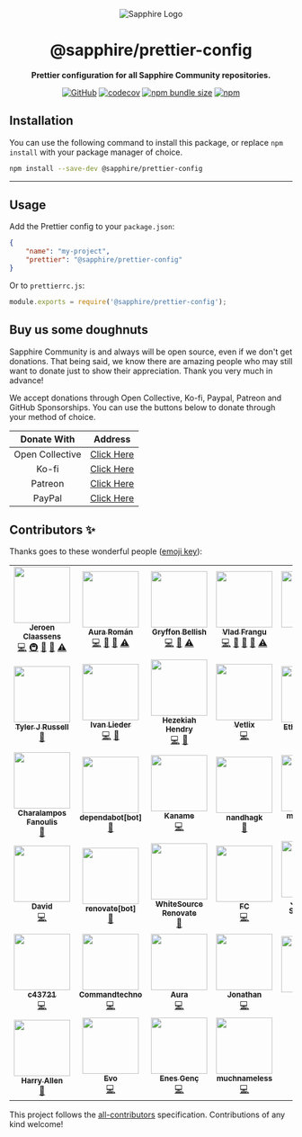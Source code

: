 <div align="center">

![Sapphire Logo](https://cdn.skyra.pw/gh-assets/sapphire-banner.png)

# @sapphire/prettier-config

**Prettier configuration for all Sapphire Community repositories.**

[![GitHub](https://img.shields.io/github/license/sapphiredev/utilities)](https://github.com/sapphiredev/utilities/blob/main/LICENSE.md)
[![codecov](https://codecov.io/gh/sapphiredev/utilities/branch/main/graph/badge.svg?token=OEGIV6RFDO)](https://codecov.io/gh/sapphiredev/utilities)
[![npm bundle size](https://img.shields.io/bundlephobia/min/@sapphire/prettier-config?logo=webpack&style=flat-square)](https://bundlephobia.com/result?p=@sapphire/prettier-config)
[![npm](https://img.shields.io/npm/v/@sapphire/prettier-config?color=crimson&logo=npm&style=flat-square)](https://www.npmjs.com/package/@sapphire/prettier-config)

</div>

## Installation

You can use the following command to install this package, or replace `npm install` with your package manager of choice.

```sh
npm install --save-dev @sapphire/prettier-config
```

---

## Usage

Add the Prettier config to your `package.json`:

```json
{
	"name": "my-project",
	"prettier": "@sapphire/prettier-config"
}
```

Or to `prettierrc.js`:

```js
module.exports = require('@sapphire/prettier-config');
```

## Buy us some doughnuts

Sapphire Community is and always will be open source, even if we don't get donations. That being said, we know there are amazing people who may still want to donate just to show their appreciation. Thank you very much in advance!

We accept donations through Open Collective, Ko-fi, Paypal, Patreon and GitHub Sponsorships. You can use the buttons below to donate through your method of choice.

|   Donate With   |                       Address                       |
| :-------------: | :-------------------------------------------------: |
| Open Collective | [Click Here](https://sapphirejs.dev/opencollective) |
|      Ko-fi      |      [Click Here](https://sapphirejs.dev/kofi)      |
|     Patreon     |    [Click Here](https://sapphirejs.dev/patreon)     |
|     PayPal      |     [Click Here](https://sapphirejs.dev/paypal)     |

## Contributors ✨

Thanks goes to these wonderful people ([emoji key](https://allcontributors.org/docs/en/emoji-key)):

<!-- ALL-CONTRIBUTORS-LIST:START - Do not remove or modify this section -->
<!-- prettier-ignore-start -->
<!-- markdownlint-disable -->
<table>
  <tr>
    <td align="center"><a href="https://favware.tech/"><img src="https://avatars3.githubusercontent.com/u/4019718?v=4?s=100" width="100px;" alt=""/><br /><sub><b>Jeroen Claassens</b></sub></a><br /><a href="https://github.com/sapphiredev/utilities/commits?author=favna" title="Code">💻</a> <a href="#infra-favna" title="Infrastructure (Hosting, Build-Tools, etc)">🚇</a> <a href="#projectManagement-favna" title="Project Management">📆</a> <a href="https://github.com/sapphiredev/utilities/commits?author=favna" title="Documentation">📖</a> <a href="https://github.com/sapphiredev/utilities/commits?author=favna" title="Tests">⚠️</a></td>
    <td align="center"><a href="https://github.com/kyranet"><img src="https://avatars0.githubusercontent.com/u/24852502?v=4?s=100" width="100px;" alt=""/><br /><sub><b>Aura Román</b></sub></a><br /><a href="https://github.com/sapphiredev/utilities/commits?author=kyranet" title="Code">💻</a> <a href="#projectManagement-kyranet" title="Project Management">📆</a> <a href="https://github.com/sapphiredev/utilities/pulls?q=is%3Apr+reviewed-by%3Akyranet" title="Reviewed Pull Requests">👀</a> <a href="https://github.com/sapphiredev/utilities/commits?author=kyranet" title="Tests">⚠️</a></td>
    <td align="center"><a href="https://github.com/PyroTechniac"><img src="https://avatars2.githubusercontent.com/u/39341355?v=4?s=100" width="100px;" alt=""/><br /><sub><b>Gryffon Bellish</b></sub></a><br /><a href="https://github.com/sapphiredev/utilities/commits?author=PyroTechniac" title="Code">💻</a> <a href="https://github.com/sapphiredev/utilities/pulls?q=is%3Apr+reviewed-by%3APyroTechniac" title="Reviewed Pull Requests">👀</a> <a href="https://github.com/sapphiredev/utilities/commits?author=PyroTechniac" title="Tests">⚠️</a></td>
    <td align="center"><a href="https://github.com/vladfrangu"><img src="https://avatars3.githubusercontent.com/u/17960496?v=4?s=100" width="100px;" alt=""/><br /><sub><b>Vlad Frangu</b></sub></a><br /><a href="https://github.com/sapphiredev/utilities/commits?author=vladfrangu" title="Code">💻</a> <a href="https://github.com/sapphiredev/utilities/issues?q=author%3Avladfrangu" title="Bug reports">🐛</a> <a href="https://github.com/sapphiredev/utilities/pulls?q=is%3Apr+reviewed-by%3Avladfrangu" title="Reviewed Pull Requests">👀</a> <a href="#userTesting-vladfrangu" title="User Testing">📓</a> <a href="https://github.com/sapphiredev/utilities/commits?author=vladfrangu" title="Tests">⚠️</a></td>
    <td align="center"><a href="https://github.com/Stitch07"><img src="https://avatars0.githubusercontent.com/u/29275227?v=4?s=100" width="100px;" alt=""/><br /><sub><b>Stitch07</b></sub></a><br /><a href="https://github.com/sapphiredev/utilities/commits?author=Stitch07" title="Code">💻</a> <a href="#projectManagement-Stitch07" title="Project Management">📆</a> <a href="https://github.com/sapphiredev/utilities/commits?author=Stitch07" title="Tests">⚠️</a></td>
    <td align="center"><a href="https://github.com/apps/depfu"><img src="https://avatars3.githubusercontent.com/in/715?v=4?s=100" width="100px;" alt=""/><br /><sub><b>depfu[bot]</b></sub></a><br /><a href="#maintenance-depfu[bot]" title="Maintenance">🚧</a></td>
    <td align="center"><a href="https://github.com/apps/allcontributors"><img src="https://avatars0.githubusercontent.com/in/23186?v=4?s=100" width="100px;" alt=""/><br /><sub><b>allcontributors[bot]</b></sub></a><br /><a href="https://github.com/sapphiredev/utilities/commits?author=allcontributors[bot]" title="Documentation">📖</a></td>
  </tr>
  <tr>
    <td align="center"><a href="https://github.com/Nytelife26"><img src="https://avatars1.githubusercontent.com/u/22531310?v=4?s=100" width="100px;" alt=""/><br /><sub><b>Tyler J Russell</b></sub></a><br /><a href="https://github.com/sapphiredev/utilities/commits?author=Nytelife26" title="Documentation">📖</a></td>
    <td align="center"><a href="https://github.com/Alcremie"><img src="https://avatars0.githubusercontent.com/u/54785334?v=4?s=100" width="100px;" alt=""/><br /><sub><b>Ivan Lieder</b></sub></a><br /><a href="https://github.com/sapphiredev/utilities/commits?author=Alcremie" title="Code">💻</a> <a href="https://github.com/sapphiredev/utilities/issues?q=author%3AAlcremie" title="Bug reports">🐛</a></td>
    <td align="center"><a href="https://github.com/RealShadowNova"><img src="https://avatars3.githubusercontent.com/u/46537907?v=4?s=100" width="100px;" alt=""/><br /><sub><b>Hezekiah Hendry</b></sub></a><br /><a href="https://github.com/sapphiredev/utilities/commits?author=RealShadowNova" title="Code">💻</a> <a href="#tool-RealShadowNova" title="Tools">🔧</a></td>
    <td align="center"><a href="https://github.com/Vetlix"><img src="https://avatars.githubusercontent.com/u/31412314?v=4?s=100" width="100px;" alt=""/><br /><sub><b>Vetlix</b></sub></a><br /><a href="https://github.com/sapphiredev/utilities/commits?author=Vetlix" title="Code">💻</a></td>
    <td align="center"><a href="https://github.com/ethamitc"><img src="https://avatars.githubusercontent.com/u/27776796?v=4?s=100" width="100px;" alt=""/><br /><sub><b>Ethan Mitchell</b></sub></a><br /><a href="https://github.com/sapphiredev/utilities/commits?author=ethamitc" title="Documentation">📖</a></td>
    <td align="center"><a href="https://github.com/noftaly"><img src="https://avatars.githubusercontent.com/u/34779161?v=4?s=100" width="100px;" alt=""/><br /><sub><b>Elliot</b></sub></a><br /><a href="https://github.com/sapphiredev/utilities/commits?author=noftaly" title="Code">💻</a></td>
    <td align="center"><a href="https://jurien.dev"><img src="https://avatars.githubusercontent.com/u/5418114?v=4?s=100" width="100px;" alt=""/><br /><sub><b>Jurien Hamaker</b></sub></a><br /><a href="https://github.com/sapphiredev/utilities/commits?author=jurienhamaker" title="Code">💻</a></td>
  </tr>
  <tr>
    <td align="center"><a href="https://fanoulis.dev/"><img src="https://avatars.githubusercontent.com/u/38255093?v=4?s=100" width="100px;" alt=""/><br /><sub><b>Charalampos Fanoulis</b></sub></a><br /><a href="https://github.com/sapphiredev/utilities/commits?author=cfanoulis" title="Documentation">📖</a></td>
    <td align="center"><a href="https://github.com/apps/dependabot"><img src="https://avatars.githubusercontent.com/in/29110?v=4?s=100" width="100px;" alt=""/><br /><sub><b>dependabot[bot]</b></sub></a><br /><a href="#maintenance-dependabot[bot]" title="Maintenance">🚧</a></td>
    <td align="center"><a href="https://kaname.netlify.app/"><img src="https://avatars.githubusercontent.com/u/56084970?v=4?s=100" width="100px;" alt=""/><br /><sub><b>Kaname</b></sub></a><br /><a href="https://github.com/sapphiredev/utilities/commits?author=kaname-png" title="Code">💻</a></td>
    <td align="center"><a href="https://github.com/nandhagk"><img src="https://avatars.githubusercontent.com/u/62976649?v=4?s=100" width="100px;" alt=""/><br /><sub><b>nandhagk</b></sub></a><br /><a href="https://github.com/sapphiredev/utilities/issues?q=author%3Anandhagk" title="Bug reports">🐛</a></td>
    <td align="center"><a href="https://megatank58.me/"><img src="https://avatars.githubusercontent.com/u/51410502?v=4?s=100" width="100px;" alt=""/><br /><sub><b>megatank58</b></sub></a><br /><a href="https://github.com/sapphiredev/utilities/commits?author=megatank58" title="Code">💻</a></td>
    <td align="center"><a href="https://github.com/UndiedGamer"><img src="https://avatars.githubusercontent.com/u/84702365?v=4?s=100" width="100px;" alt=""/><br /><sub><b>UndiedGamer</b></sub></a><br /><a href="https://github.com/sapphiredev/utilities/commits?author=UndiedGamer" title="Code">💻</a></td>
    <td align="center"><a href="https://github.com/Lioness100"><img src="https://avatars.githubusercontent.com/u/65814829?v=4?s=100" width="100px;" alt=""/><br /><sub><b>Lioness100</b></sub></a><br /><a href="https://github.com/sapphiredev/utilities/commits?author=Lioness100" title="Documentation">📖</a> <a href="https://github.com/sapphiredev/utilities/commits?author=Lioness100" title="Code">💻</a></td>
  </tr>
  <tr>
    <td align="center"><a href="https://gitlab.com/DavidPH/"><img src="https://avatars.githubusercontent.com/u/44669930?v=4?s=100" width="100px;" alt=""/><br /><sub><b>David</b></sub></a><br /><a href="https://github.com/sapphiredev/utilities/commits?author=DavidPHH" title="Code">💻</a></td>
    <td align="center"><a href="https://github.com/apps/renovate"><img src="https://avatars.githubusercontent.com/in/2740?v=4?s=100" width="100px;" alt=""/><br /><sub><b>renovate[bot]</b></sub></a><br /><a href="#maintenance-renovate[bot]" title="Maintenance">🚧</a></td>
    <td align="center"><a href="https://renovate.whitesourcesoftware.com/"><img src="https://avatars.githubusercontent.com/u/25180681?v=4?s=100" width="100px;" alt=""/><br /><sub><b>WhiteSource Renovate</b></sub></a><br /><a href="#maintenance-renovate-bot" title="Maintenance">🚧</a></td>
    <td align="center"><a href="https://fc5570.me/"><img src="https://avatars.githubusercontent.com/u/68158483?v=4?s=100" width="100px;" alt=""/><br /><sub><b>FC</b></sub></a><br /><a href="https://github.com/sapphiredev/utilities/commits?author=FC5570" title="Code">💻</a></td>
    <td align="center"><a href="https://github.com/Tokipudi"><img src="https://avatars.githubusercontent.com/u/29551076?v=4?s=100" width="100px;" alt=""/><br /><sub><b>Jérémy de Saint Denis</b></sub></a><br /><a href="https://github.com/sapphiredev/utilities/commits?author=Tokipudi" title="Code">💻</a></td>
    <td align="center"><a href="https://github.com/ItsMrCube"><img src="https://avatars.githubusercontent.com/u/25201357?v=4?s=100" width="100px;" alt=""/><br /><sub><b>MrCube</b></sub></a><br /><a href="https://github.com/sapphiredev/utilities/commits?author=ItsMrCube" title="Code">💻</a></td>
    <td align="center"><a href="https://github.com/bitomic"><img src="https://avatars.githubusercontent.com/u/35199700?v=4?s=100" width="100px;" alt=""/><br /><sub><b>bitomic</b></sub></a><br /><a href="https://github.com/sapphiredev/utilities/commits?author=bitomic" title="Code">💻</a></td>
  </tr>
  <tr>
    <td align="center"><a href="https://c43721.dev/"><img src="https://avatars.githubusercontent.com/u/55610086?v=4?s=100" width="100px;" alt=""/><br /><sub><b>c43721</b></sub></a><br /><a href="https://github.com/sapphiredev/utilities/commits?author=c43721" title="Code">💻</a></td>
    <td align="center"><a href="https://commandtechno.com/"><img src="https://avatars.githubusercontent.com/u/68407783?v=4?s=100" width="100px;" alt=""/><br /><sub><b>Commandtechno</b></sub></a><br /><a href="https://github.com/sapphiredev/utilities/commits?author=Commandtechno" title="Code">💻</a></td>
    <td align="center"><a href="https://github.com/dhruv-kaushikk"><img src="https://avatars.githubusercontent.com/u/73697546?v=4?s=100" width="100px;" alt=""/><br /><sub><b>Aura</b></sub></a><br /><a href="https://github.com/sapphiredev/utilities/commits?author=dhruv-kaushikk" title="Code">💻</a></td>
    <td align="center"><a href="https://axis.moe/"><img src="https://avatars.githubusercontent.com/u/54381371?v=4?s=100" width="100px;" alt=""/><br /><sub><b>Jonathan</b></sub></a><br /><a href="https://github.com/sapphiredev/utilities/commits?author=axisiscool" title="Code">💻</a></td>
    <td align="center"><a href="https://github.com/imranbarbhuiya"><img src="https://avatars.githubusercontent.com/u/74945038?v=4?s=100" width="100px;" alt=""/><br /><sub><b>Parbez</b></sub></a><br /><a href="#maintenance-imranbarbhuiya" title="Maintenance">🚧</a></td>
    <td align="center"><a href="https://github.com/NotKaskus"><img src="https://avatars.githubusercontent.com/u/75168528?v=4?s=100" width="100px;" alt=""/><br /><sub><b>Paul Andrew</b></sub></a><br /><a href="https://github.com/sapphiredev/utilities/commits?author=NotKaskus" title="Documentation">📖</a></td>
    <td align="center"><a href="https://linktr.ee/mzato0001"><img src="https://avatars.githubusercontent.com/u/62367547?v=4?s=100" width="100px;" alt=""/><br /><sub><b>Mzato</b></sub></a><br /><a href="https://github.com/sapphiredev/utilities/commits?author=Mzato0001" title="Code">💻</a> <a href="https://github.com/sapphiredev/utilities/issues?q=author%3AMzato0001" title="Bug reports">🐛</a></td>
  </tr>
  <tr>
    <td align="center"><a href="https://github.com/MajesticString"><img src="https://avatars.githubusercontent.com/u/66224939?v=4?s=100" width="100px;" alt=""/><br /><sub><b>Harry Allen</b></sub></a><br /><a href="https://github.com/sapphiredev/utilities/commits?author=MajesticString" title="Documentation">📖</a></td>
    <td align="center"><a href="https://github.com/EvolutionX-10"><img src="https://avatars.githubusercontent.com/u/85353424?v=4?s=100" width="100px;" alt=""/><br /><sub><b>Evo</b></sub></a><br /><a href="https://github.com/sapphiredev/utilities/commits?author=EvolutionX-10" title="Code">💻</a></td>
    <td align="center"><a href="https://enes.ovh/"><img src="https://avatars.githubusercontent.com/u/61084101?v=4?s=100" width="100px;" alt=""/><br /><sub><b>Enes Genç</b></sub></a><br /><a href="https://github.com/sapphiredev/utilities/commits?author=enxg" title="Code">💻</a></td>
    <td align="center"><a href="https://github.com/muchnameless"><img src="https://avatars.githubusercontent.com/u/12682826?v=4?s=100" width="100px;" alt=""/><br /><sub><b>muchnameless</b></sub></a><br /><a href="https://github.com/sapphiredev/utilities/commits?author=muchnameless" title="Code">💻</a></td>
  </tr>
</table>

<!-- markdownlint-restore -->
<!-- prettier-ignore-end -->

<!-- ALL-CONTRIBUTORS-LIST:END -->

This project follows the [all-contributors](https://github.com/all-contributors/all-contributors) specification. Contributions of any kind welcome!
